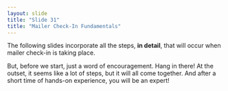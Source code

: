 ```yaml
---
layout: slide
title: "Slide 31"
title: "Mailer Check-In Fundamentals"
---
```


The following slides incorporate all the steps, **in detail**, that will occur when mailer check-in is taking place.

But, before we start, just a word of encouragement. Hang in there! At the outset, it seems like a lot of steps, but it will all come together. And after a short time of hands-on experience, you will be an expert!
